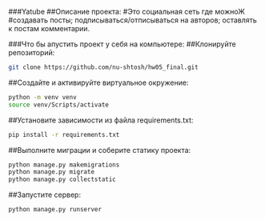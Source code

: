 ###Yatube
##Описание проекта:
#Это социальная сеть где можноЖ
#создавать посты;
подписываться/отписываться на авторов;
оставлять к постам комментарии.

###Что бы апустить проект у себя на компьютере:
##Клонируйте репозиторий:
```sh
git clone https://github.com/nu-shtosh/hw05_final.git
```
##Создайте и активируйте виртуальное окружение:
```sh
python -m venv venv
source venv/Scripts/activate
```
##Установите зависимости из файла requirements.txt:
```sh
pip install -r requirements.txt
```
##Выполните миграции и соберите статику проекта:
```sh
python manage.py makemigrations
python manage.py migrate
python manage.py collectstatic
```
##Запустите сервер:
```sh
python manage.py runserver
```
